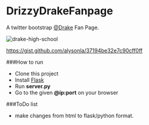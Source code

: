 DrizzyDrakeFanpage
==================
A twitter bootstrap [@Drake](https://twitter.com/drake) Fan Page.

![drake-high-school](https://f.cloud.github.com/assets/2623954/1952363/dc2f5e8a-81a4-11e3-88f1-0d9939e486e1.png)

https://gist.github.com/alysonla/37194be32e7c90cff0ff

###How to run
 - Clone this project
 - Install [Flask](https://github.com/pallets/flask)
 - Run **server.py**
 - Go to the given **@ip:port** on your browser

###ToDo list
 - make changes from html to flask/python format.
